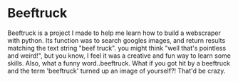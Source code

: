 # Beeftruck
Beeftruck is a project I made to help me learn how to build a webscraper with python. Its function was to search googles images, and return results matching the text string "beef truck". 
you might think "well that's pointless and weird!", but you know, I feel it was a creative and fun way to learn some skills. Also, what a funny word..beeftruck. What if you got hit by a beeftruck and the term 'beeftruck' turned up an image of yourself?! That'd be crazy.

